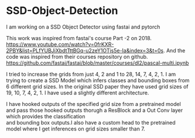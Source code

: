 # SSD-Object-Detection

I am working on a SSD Object Detector using fastai and pytorch 

This work was inspired from fastai's course Part -2 on 2018. https://www.youtube.com/watch?v=0frKXR-2PBY&list=PLfYUBJiXbdtTttBGq-u2zeY1OTjs5e-Ia&index=3&t=0s.
And the code was inspired from their courses repository on github. https://github.com/fastai/fastai/blob/master/courses/dl2/pascal-multi.ipynb 

I tried to increase the grids from just 4, 2 and 1 to 28, 14, 7, 4, 2, 1. I am trying to create a SSD Model which infers classes and bounding boxes from 6 different grid sizes.
In the original SSD paper they have used grid sizes of 19, 10, 7, 4, 2, 1. I have used a slightly different architecture. 

I have hooked outputs of the specified grid size from a pretrained model and pass those hooked outputs thorugh a ResBlock and a Out Conv layer which provides the classification  
and bounding box outputs.I also have a custom head to the pretrained model where I get inferences on grid sizes smaller than 7. 
